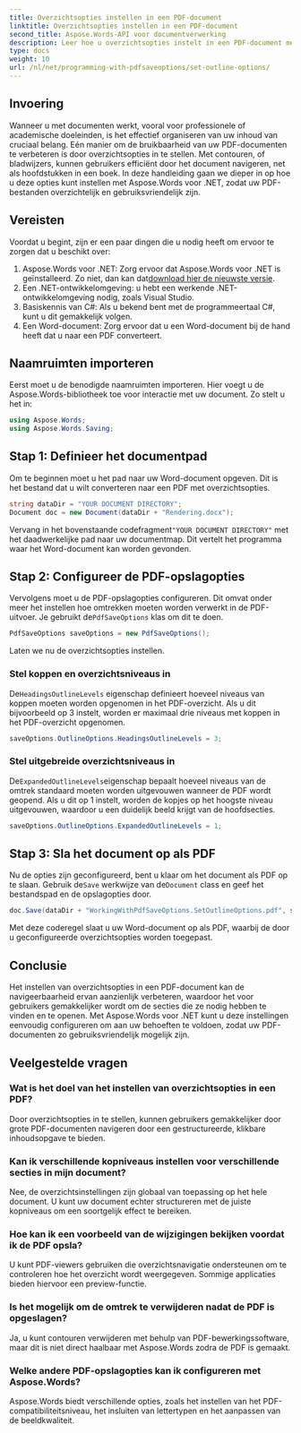 ```yaml
---
title: Overzichtsopties instellen in een PDF-document
linktitle: Overzichtsopties instellen in een PDF-document
second_title: Aspose.Words-API voor documentverwerking
description: Leer hoe u overzichtsopties instelt in een PDF-document met Aspose.Words voor .NET. Verbeter de PDF-navigatie door kopniveaus en uitgebreide contouren te configureren.
type: docs
weight: 10
url: /nl/net/programming-with-pdfsaveoptions/set-outline-options/
---
```

## Invoering

Wanneer u met documenten werkt, vooral voor professionele of academische doeleinden, is het effectief organiseren van uw inhoud van cruciaal belang. Eén manier om de bruikbaarheid van uw PDF-documenten te verbeteren is door overzichtsopties in te stellen. Met contouren, of bladwijzers, kunnen gebruikers efficiënt door het document navigeren, net als hoofdstukken in een boek. In deze handleiding gaan we dieper in op hoe u deze opties kunt instellen met Aspose.Words voor .NET, zodat uw PDF-bestanden overzichtelijk en gebruiksvriendelijk zijn.

## Vereisten

Voordat u begint, zijn er een paar dingen die u nodig heeft om ervoor te zorgen dat u beschikt over:

1.  Aspose.Words voor .NET: Zorg ervoor dat Aspose.Words voor .NET is geïnstalleerd. Zo niet, dan kan dat[download hier de nieuwste versie](https://releases.aspose.com/words/net/).
2. Een .NET-ontwikkelomgeving: u hebt een werkende .NET-ontwikkelomgeving nodig, zoals Visual Studio.
3. Basiskennis van C#: Als u bekend bent met de programmeertaal C#, kunt u dit gemakkelijk volgen.
4. Een Word-document: Zorg ervoor dat u een Word-document bij de hand heeft dat u naar een PDF converteert.

## Naamruimten importeren

Eerst moet u de benodigde naamruimten importeren. Hier voegt u de Aspose.Words-bibliotheek toe voor interactie met uw document. Zo stelt u het in:

```csharp
using Aspose.Words;
using Aspose.Words.Saving;
```

## Stap 1: Definieer het documentpad

Om te beginnen moet u het pad naar uw Word-document opgeven. Dit is het bestand dat u wilt converteren naar een PDF met overzichtsopties. 

```csharp
string dataDir = "YOUR DOCUMENT DIRECTORY";
Document doc = new Document(dataDir + "Rendering.docx");
```

 Vervang in het bovenstaande codefragment`"YOUR DOCUMENT DIRECTORY"` met het daadwerkelijke pad naar uw documentmap. Dit vertelt het programma waar het Word-document kan worden gevonden.

## Stap 2: Configureer de PDF-opslagopties

 Vervolgens moet u de PDF-opslagopties configureren. Dit omvat onder meer het instellen hoe omtrekken moeten worden verwerkt in de PDF-uitvoer. Je gebruikt de`PdfSaveOptions` klas om dit te doen.

```csharp
PdfSaveOptions saveOptions = new PdfSaveOptions();
```

Laten we nu de overzichtsopties instellen. 

### Stel koppen en overzichtsniveaus in

 De`HeadingsOutlineLevels` eigenschap definieert hoeveel niveaus van koppen moeten worden opgenomen in het PDF-overzicht. Als u dit bijvoorbeeld op 3 instelt, worden er maximaal drie niveaus met koppen in het PDF-overzicht opgenomen.

```csharp
saveOptions.OutlineOptions.HeadingsOutlineLevels = 3;
```

### Stel uitgebreide overzichtsniveaus in

 De`ExpandedOutlineLevels`eigenschap bepaalt hoeveel niveaus van de omtrek standaard moeten worden uitgevouwen wanneer de PDF wordt geopend. Als u dit op 1 instelt, worden de kopjes op het hoogste niveau uitgevouwen, waardoor u een duidelijk beeld krijgt van de hoofdsecties.

```csharp
saveOptions.OutlineOptions.ExpandedOutlineLevels = 1;
```

## Stap 3: Sla het document op als PDF

 Nu de opties zijn geconfigureerd, bent u klaar om het document als PDF op te slaan. Gebruik de`Save` werkwijze van de`Document` class en geef het bestandspad en de opslagopties door.

```csharp
doc.Save(dataDir + "WorkingWithPdfSaveOptions.SetOutlineOptions.pdf", saveOptions);
```

Met deze coderegel slaat u uw Word-document op als PDF, waarbij de door u geconfigureerde overzichtsopties worden toegepast. 

## Conclusie

Het instellen van overzichtsopties in een PDF-document kan de navigeerbaarheid ervan aanzienlijk verbeteren, waardoor het voor gebruikers gemakkelijker wordt om de secties die ze nodig hebben te vinden en te openen. Met Aspose.Words voor .NET kunt u deze instellingen eenvoudig configureren om aan uw behoeften te voldoen, zodat uw PDF-documenten zo gebruiksvriendelijk mogelijk zijn.

## Veelgestelde vragen

### Wat is het doel van het instellen van overzichtsopties in een PDF?

Door overzichtsopties in te stellen, kunnen gebruikers gemakkelijker door grote PDF-documenten navigeren door een gestructureerde, klikbare inhoudsopgave te bieden.

### Kan ik verschillende kopniveaus instellen voor verschillende secties in mijn document?

Nee, de overzichtsinstellingen zijn globaal van toepassing op het hele document. U kunt uw document echter structureren met de juiste kopniveaus om een soortgelijk effect te bereiken.

### Hoe kan ik een voorbeeld van de wijzigingen bekijken voordat ik de PDF opsla?

U kunt PDF-viewers gebruiken die overzichtsnavigatie ondersteunen om te controleren hoe het overzicht wordt weergegeven. Sommige applicaties bieden hiervoor een preview-functie.

### Is het mogelijk om de omtrek te verwijderen nadat de PDF is opgeslagen?

Ja, u kunt contouren verwijderen met behulp van PDF-bewerkingssoftware, maar dit is niet direct haalbaar met Aspose.Words zodra de PDF is gemaakt.

### Welke andere PDF-opslagopties kan ik configureren met Aspose.Words?

Aspose.Words biedt verschillende opties, zoals het instellen van het PDF-compatibiliteitsniveau, het insluiten van lettertypen en het aanpassen van de beeldkwaliteit.